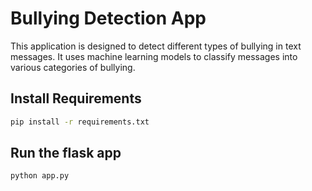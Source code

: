 # Bullying Detection App

This application is designed to detect different types of bullying in text messages. It uses machine learning models to classify messages into various categories of bullying.

## Install Requirements

```sh
pip install -r requirements.txt
```

## Run the flask app

```sh
python app.py
```
